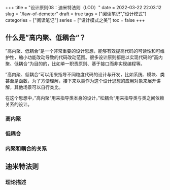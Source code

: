 +++
title = "设计原则08：迪米特法则（LOD）"
date = 2022-03-22 22:03:12
slug = "/law-of-demeter"
draft = true
tags = ["阅读笔记","设计模式"]
categories = ["阅读笔记"]
series = ["设计模式之美"]
toc = false
+++

## 什么是”高内聚、低耦合“？

”高内聚、低耦合“是一个非常重要的设计思想，能够有效提高代码的可读性和可维护性，缩小功能改动导致的代码改动范围。很多设计原则都是以实现代码的”高内聚、低耦合“为目的的，比如单一职责原则、基于接口而非实现编程等。

”高内聚、低耦合“可以用来指导不同粒度代码的设计与开发，比如系统、模块、类甚至是函数，为了方便理解，接下来以类作为这个设计思想的应用对象来展开讲解，其他场景可以自行类比。

在这个思想中，”高内聚“用来指导类本身的设计，”松耦合“用来指导类与类之间依赖关系的设计。

### 高内聚



### 低耦合



### 内聚和耦合的关系



## 迪米特法则



### 理论描述